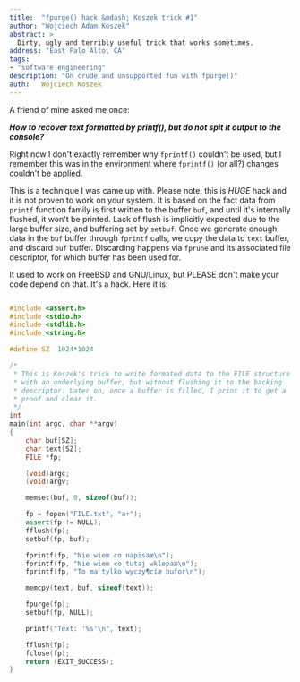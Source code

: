 ```yaml
---
title:	"fpurge() hack &mdash; Koszek trick #1"
author: "Wojciech Adam Koszek"
abstract: >
  Dirty, ugly and terribly useful trick that works sometimes.
address: "East Palo Alto, CA"
tags:
- "software engineering"
description: "On crude and unsupported fun with fpurge()"
auth:	Wojciech Koszek
---
```


A friend of mine asked me once:

***How to recover text formatted by printf(), but do not spit it
output to the console?***

Right now I don't exactly remember why `fprintf()` couldn't be used, but I
remember this was in the environment where `fprintf()` (or all?) changes
couldn't be applied.

This is a technique I was came up with. Please note: this is *HUGE* hack and
it is not proven to work on your system. It is based on the fact data from
`printf` function family is first written to the buffer `buf`, and until
it's internally flushed, it won't be printed. Lack of flush is implicitly
expected due to the large buffer size, and buffering set by `setbuf`. Once
we generate enough data in the `buf` buffer through `fprintf` calls, we copy
the data to `text` buffer, and discard `buf` buffer. Discarding happens via
`fprune` and its associated file descriptor, for which buffer has been used
for.

It used to work on FreeBSD and GNU/Linux, but PLEASE don't make your code
depend on that. It's a hack.  Here it is:

~~~  cpp

#include <assert.h>
#include <stdio.h>
#include <stdlib.h>
#include <string.h>

#define	SZ	1024*1024

/*
 * This is Koszek's trick to write formated data to the FILE structure
 * with an underlying buffer, but without flushing it to the backing
 * descriptor. Later on, once a buffer is filled, I print it to get a
 * proof and clear it.
 */
int
main(int argc, char **argv)
{
	char buf[SZ];
	char text[SZ];
	FILE *fp;

	(void)argc;
	(void)argv;

	memset(buf, 0, sizeof(buf));

	fp = fopen("FILE.txt", "a+");
	assert(fp != NULL);
	fflush(fp);
	setbuf(fp, buf);

	fprintf(fp, "Nie wiem co napisaæ\n");
	fprintf(fp, "Nie wiem co tutaj wklepaæ\n");
	fprintf(fp, "To ma tylko wyczy¶ciæ bufor\n");

	memcpy(text, buf, sizeof(text));

	fpurge(fp);
	setbuf(fp, NULL);

	printf("Text: '%s'\n", text);

	fflush(fp);
	fclose(fp);
	return (EXIT_SUCCESS);
}
~~~
